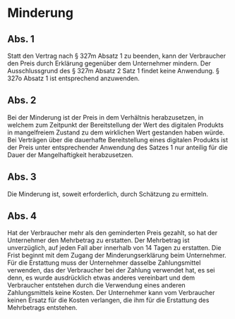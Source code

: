 # Minderung



## Abs. 1

 Statt den Vertrag nach § 327m Absatz 1 zu beenden, kann der Verbraucher den Preis durch Erklärung gegenüber dem Unternehmer mindern. Der Ausschlussgrund des § 327m Absatz 2 Satz 1 findet keine Anwendung. § 327o Absatz 1 ist entsprechend anzuwenden.

## Abs. 2

 Bei der Minderung ist der Preis in dem Verhältnis herabzusetzen, in welchem zum Zeitpunkt der Bereitstellung der Wert des digitalen Produkts in mangelfreiem Zustand zu dem wirklichen Wert gestanden haben würde. Bei Verträgen über die dauerhafte Bereitstellung eines digitalen Produkts ist der Preis unter entsprechender Anwendung des Satzes 1 nur anteilig für die Dauer der Mangelhaftigkeit herabzusetzen.

## Abs. 3

 Die Minderung ist, soweit erforderlich, durch Schätzung zu ermitteln.

## Abs. 4

 Hat der Verbraucher mehr als den geminderten Preis gezahlt, so hat der Unternehmer den Mehrbetrag zu erstatten. Der Mehrbetrag ist unverzüglich, auf jeden Fall aber innerhalb von 14 Tagen zu erstatten. Die Frist beginnt mit dem Zugang der Minderungserklärung beim Unternehmer. Für die Erstattung muss der Unternehmer dasselbe Zahlungsmittel verwenden, das der Verbraucher bei der Zahlung verwendet hat, es sei denn, es wurde ausdrücklich etwas anderes vereinbart und dem Verbraucher entstehen durch die Verwendung eines anderen Zahlungsmittels keine Kosten. Der Unternehmer kann vom Verbraucher keinen Ersatz für die Kosten verlangen, die ihm für die Erstattung des Mehrbetrags entstehen. 

